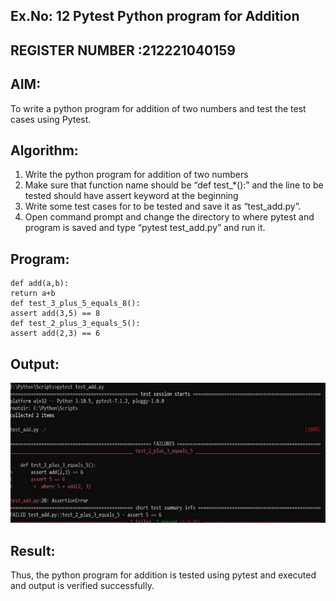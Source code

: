 ## Ex.No: 12 Pytest Python program for Addition
## REGISTER NUMBER :212221040159
## AIM:
To write a python program for addition of two numbers and test the test cases using Pytest.
## Algorithm:
   1. Write the python program for addition of two numbers
   2. Make sure that function name should be “def test_*():” and the line to be tested
   should have assert keyword at the beginning
   3. Write some test cases for to be tested and save it as “test_add.py”.
   4. Open command prompt and change the directory to where pytest and program
  is saved and type “pytest test_add.py” and run it.

## Program:
```
def add(a,b):
return a+b
def test_3_plus_5_equals_8():
assert add(3,5) == 8
def test_2_plus_3_equals_5():
assert add(2,3) == 6

```
## Output:
![555555](https://github.com/sreevarshad/Software-Testing-Laboratory/blob/main/Screenshot%202025-03-26%20175721.png)

## Result:
Thus, the python program for addition is tested using pytest and executed and output is verified successfully.
